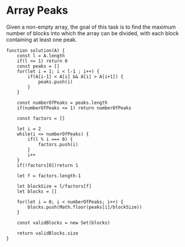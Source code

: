 # Array Peaks

Given a non-empty array, the goal of this task is to find the maximum number of blocks into which the array can be divided, with each block containing at least one peak.

```
function solution(A) {
    const l = A.length
    if(l <= 1) return 0
    const peaks = []
    for(let i = 1; i < l-1 ; i++) {
        if(A[i-1] < A[i] && A[i] > A[i+1]) {
            peaks.push(i)
        }
    }
    
    const numberOfPeaks = peaks.length
    if(numberOfPeaks <= 1) return numberOfPeaks

    const factors = []

    let i = 2
    while(i <= numberOfPeaks) {
        if(l % i === 0) {
            factors.push(i)   
        }
        i++
    }
    if(!factors[0])return 1

    let f = factors.length-1
    
    let blockSize = l/factors[f]
    let blocks = []
    
    for(let i = 0; i < numberOfPeaks; i++) {
        blocks.push(Math.floor(peaks[i]/blockSize))
    }
    
    const validBlocks = new Set(blocks)
   
    return validBlocks.size
}
```
